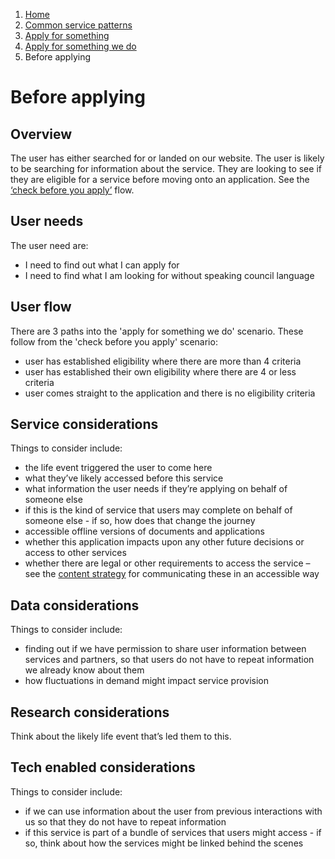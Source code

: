 1.  [Home](/docs/core/contents)
2.	[Common service patterns](/docs/core/common-service-patterns/overview)
3.  [Apply for something](/docs/core/common-service-patterns/service-patterns/apply-for-something/overview)
4.  [Apply for something we do](/docs/core/common-service-patterns/service-patterns/apply-for-something/apply-for-something-we-do/overview)
5.  Before applying

# Before applying

## Overview

The user has either searched for or landed on our website. The user is likely to be searching for information about the service. They are looking to see if they are eligible for a service before moving onto an application. See the [‘check before you apply’](/docs/core/common-service-patterns/service-patterns/check-something/check-before-you-apply/overview) flow.

## User needs

The user need are:

* I need to find out what I can apply for 
* I need to find what I am looking for without speaking council language 

## User flow 

There are 3 paths into the 'apply for something we do' scenario. These follow from the 'check before you apply' scenario:

* user has established eligibility where there are more than 4 criteria
* user has established their own eligibility where there are 4 or less criteria
* user comes straight to the application and there is no eligibility criteria

## Service considerations

Things to consider include:

* the life event triggered the user to come here
* what they’ve likely accessed before this service
* what information the user needs if they’re applying on behalf of someone else
* if this is the kind of service that users may complete on behalf of someone else - if so, how does that change the journey
* accessible offline versions of documents and applications
* whether this application impacts upon any other future decisions or access to other services
* whether there are legal or other requirements to access the service – see the [content strategy](/https://essex-design-system.herokuapp.com/docs/core/draft-content/content-strategy) for communicating these in an accessible way

## Data considerations 

Things to consider include:

* finding out if we have permission to share user information between services and partners, so that users do not have to repeat information we already know about them
* how fluctuations in demand might impact service provision

## Research considerations 

Think about the likely life event that’s led them to this.

## Tech enabled considerations

Things to consider include:

* if we can use information about the user from previous interactions with us so that they do not have to repeat information
* if this service is part of a bundle of services that users might access - if so, think about how the services might be linked behind the scenes
